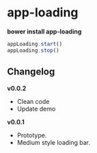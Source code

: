 # app-loading

**bower install app-loading**

```javascript
appLoading.start()
appLoading.stop()
```

## Changelog

**v0.0.2**
- Clean code
- Update demo

**v0.0.1**

- Prototype.
- Medium style loading bar.